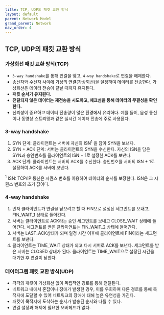 ```yaml
---
title: TCP, UDP의 패킷 교환 방식
layout: default
parent: Network Model
grand_parent: Network
nav_order: 4
---
```


## TCP, UDP의 패킷 교환 방식
### 가상회선 패킷 교환 방식(TCP)
- ``3-way handshake``를 통해 연결을 맺고, ``4-way handshake``로 연결을 해제한다.<br/>
- 송신자와 수신자 사이에 가상의 연결(가상회선)을 설정하여 데이터를 전송한다. 가상회선은 데이터 전송이 끝날 때까지 유지된다.
- __패킷 순서가 유지된다.__
- __전달되지 않은 데이터는 재전송을 시도하고, 체크섬을 통해 데이터의 무결성을 확인한다.__
- 신뢰성이 중요하고 데이터 전송량이 많은 환경에서 유리하다. 예를 들어, 음성 통신이나 동영상 스트리밍과 같은 실시간 데이터 전송에 주로 사용된다.

### 3-way handshake
1. SYN 단계: 클라이언트는 서버에 자신의 ISN<sup>1</sup> 을 담아 SYN을 보낸다.<br/>
2. SYN + ACK 단계: 서버는 클라이언트의 SYN을 수신한다. 자신의 ISN을 담은 SYN과 승인번호를 클라이언트의 ISN + 1로 설정한 ACK를 보낸다.<br/>
3. ACK 단계: 클라이언트는 서버의 ACK를 수신한다. 승인번호를 서버의 ISN + 1로 설정하여 ACK를 서버에 보낸다.<br/>

<sup>1</sup> ISN: TCP/IP 통신은 시퀀스 번호를 이용하여 데이터의 순서를 보장한다. ISN은 그 시퀀스 번호의 초기 값이다.

### 4-way handshake
1. 먼저 클라이언트가 연결을 닫으려고 할 때 FIN으로 설정된 세그먼트를 보내고, FIN_WAIT_1 상태로 들어간다.
2. 서버는 클라이언트로 ACK라는 승인 세그먼트를 보내고 CLOSE_WAIT 상태에 들어간다.
   세그먼트를 받은 클라이언트는 FIN_WAIT_2 상태에 들어간다.
3. 서버는 LAST_ACK상태가 되며 일정 시간 이후에 클라이언트에 FIN이라는 세그먼트를 보낸다.
4. 클라이언트는 TIME_WAIT 상태가 되고 다시 서버로 ACK를 보낸다. 세그먼트를 받은 서버는 CLOSED 상태가 된다.
   클라이언트는 TIME_WAIT으로 설정된 시간을 대기한 후 연결이 닫힌다.

### 데이터그램 패킷 교환 방식(UDP)
- 각각의 패킷이 가상회선 없이 독립적인 경로를 통해 전달된다.<br/>
- 네트워크 내에서 혼잡이나 장애가 발생한 경우, 이를 우회하여 다른 경로를 통해 목적지에 도달할 수 있어 네트워크의 장애에 대해 높은 유연성을 가진다.<br/>
- 패킷이 목적지에 도착하는 순서가 발송된 순서와 다를 수 있다.<br/>
- 연결 설정과 해제에 필요한 오버헤드가 없다.<br/>